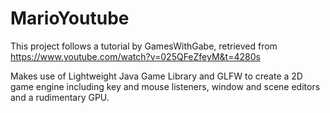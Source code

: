 # MarioYoutube

This project follows a tutorial by GamesWithGabe, retrieved from https://www.youtube.com/watch?v=025QFeZfeyM&t=4280s

Makes use of Lightweight Java Game Library and GLFW to create a 2D game engine including key and mouse listeners, window and scene editors and a rudimentary GPU.  

